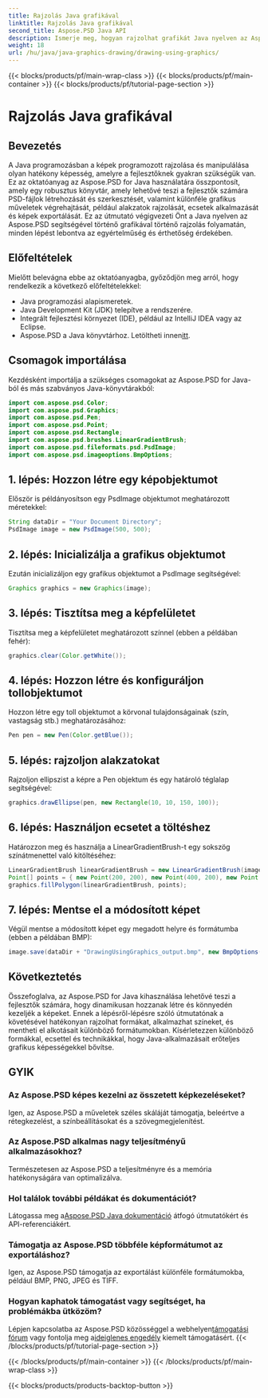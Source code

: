 ```yaml
---
title: Rajzolás Java grafikával
linktitle: Rajzolás Java grafikával
second_title: Aspose.PSD Java API
description: Ismerje meg, hogyan rajzolhat grafikát Java nyelven az Aspose.PSD használatával lépésről lépésre. Hozzon létre formákat, alkalmazzon színeket, és könnyedén exportálja a képeket.
weight: 18
url: /hu/java/java-graphics-drawing/drawing-using-graphics/
---
```


{{< blocks/products/pf/main-wrap-class >}}
{{< blocks/products/pf/main-container >}}
{{< blocks/products/pf/tutorial-page-section >}}

# Rajzolás Java grafikával

## Bevezetés
A Java programozásban a képek programozott rajzolása és manipulálása olyan hatékony képesség, amelyre a fejlesztőknek gyakran szükségük van. Ez az oktatóanyag az Aspose.PSD for Java használatára összpontosít, amely egy robusztus könyvtár, amely lehetővé teszi a fejlesztők számára PSD-fájlok létrehozását és szerkesztését, valamint különféle grafikus műveletek végrehajtását, például alakzatok rajzolását, ecsetek alkalmazását és képek exportálását. Ez az útmutató végigvezeti Önt a Java nyelven az Aspose.PSD segítségével történő grafikával történő rajzolás folyamatán, minden lépést lebontva az egyértelműség és érthetőség érdekében.
## Előfeltételek
Mielőtt belevágna ebbe az oktatóanyagba, győződjön meg arról, hogy rendelkezik a következő előfeltételekkel:
- Java programozási alapismeretek.
- Java Development Kit (JDK) telepítve a rendszerére.
- Integrált fejlesztési környezet (IDE), például az IntelliJ IDEA vagy az Eclipse.
-  Aspose.PSD a Java könyvtárhoz. Letöltheti innen[itt](https://releases.aspose.com/psd/java/).
## Csomagok importálása
Kezdésként importálja a szükséges csomagokat az Aspose.PSD for Java-ból és más szabványos Java-könyvtárakból:
```java
import com.aspose.psd.Color;
import com.aspose.psd.Graphics;
import com.aspose.psd.Pen;
import com.aspose.psd.Point;
import com.aspose.psd.Rectangle;
import com.aspose.psd.brushes.LinearGradientBrush;
import com.aspose.psd.fileformats.psd.PsdImage;
import com.aspose.psd.imageoptions.BmpOptions;
```
## 1. lépés: Hozzon létre egy képobjektumot
Először is példányosítson egy PsdImage objektumot meghatározott méretekkel:
```java
String dataDir = "Your Document Directory";
PsdImage image = new PsdImage(500, 500);
```
## 2. lépés: Inicializálja a grafikus objektumot
Ezután inicializáljon egy grafikus objektumot a PsdImage segítségével:
```java
Graphics graphics = new Graphics(image);
```
## 3. lépés: Tisztítsa meg a képfelületet
Tisztítsa meg a képfelületet meghatározott színnel (ebben a példában fehér):
```java
graphics.clear(Color.getWhite());
```
## 4. lépés: Hozzon létre és konfiguráljon tollobjektumot
Hozzon létre egy toll objektumot a körvonal tulajdonságainak (szín, vastagság stb.) meghatározásához:
```java
Pen pen = new Pen(Color.getBlue());
```
## 5. lépés: rajzoljon alakzatokat
Rajzoljon ellipszist a képre a Pen objektum és egy határoló téglalap segítségével:
```java
graphics.drawEllipse(pen, new Rectangle(10, 10, 150, 100));
```
## 6. lépés: Használjon ecsetet a töltéshez
Határozzon meg és használja a LinearGradientBrush-t egy sokszög színátmenettel való kitöltéséhez:
```java
LinearGradientBrush linearGradientBrush = new LinearGradientBrush(image.getBounds(), Color.getRed(), Color.getWhite(), 45f);
Point[] points = { new Point(200, 200), new Point(400, 200), new Point(250, 350) };
graphics.fillPolygon(linearGradientBrush, points);
```
## 7. lépés: Mentse el a módosított képet
Végül mentse a módosított képet egy megadott helyre és formátumba (ebben a példában BMP):
```java
image.save(dataDir + "DrawingUsingGraphics_output.bmp", new BmpOptions());
```

## Következtetés
Összefoglalva, az Aspose.PSD for Java kihasználása lehetővé teszi a fejlesztők számára, hogy dinamikusan hozzanak létre és könnyedén kezeljék a képeket. Ennek a lépésről-lépésre szóló útmutatónak a követésével hatékonyan rajzolhat formákat, alkalmazhat színeket, és mentheti el alkotásait különböző formátumokban. Kísérletezzen különböző formákkal, ecsettel és technikákkal, hogy Java-alkalmazásait erőteljes grafikus képességekkel bővítse.
## GYIK
### Az Aspose.PSD képes kezelni az összetett képkezeléseket?
Igen, az Aspose.PSD a műveletek széles skáláját támogatja, beleértve a rétegkezelést, a színbeállításokat és a szövegmegjelenítést.
### Az Aspose.PSD alkalmas nagy teljesítményű alkalmazásokhoz?
Természetesen az Aspose.PSD a teljesítményre és a memória hatékonyságára van optimalizálva.
### Hol találok további példákat és dokumentációt?
 Látogassa meg a[Aspose.PSD Java dokumentáció](https://reference.aspose.com/psd/java/) átfogó útmutatókért és API-referenciákért.
### Támogatja az Aspose.PSD többféle képformátumot az exportáláshoz?
Igen, az Aspose.PSD támogatja az exportálást különféle formátumokba, például BMP, PNG, JPEG és TIFF.
### Hogyan kaphatok támogatást vagy segítséget, ha problémákba ütközöm?
Lépjen kapcsolatba az Aspose.PSD közösséggel a webhelyen[támogatási fórum](https://forum.aspose.com/c/psd/34) vagy fontolja meg a[ideiglenes engedély](https://purchase.aspose.com/temporary-license/) kiemelt támogatásért.
{{< /blocks/products/pf/tutorial-page-section >}}

{{< /blocks/products/pf/main-container >}}
{{< /blocks/products/pf/main-wrap-class >}}

{{< blocks/products/products-backtop-button >}}
